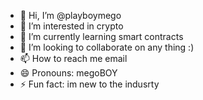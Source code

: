 - 👋 Hi, I’m @playboymego
- 👀 I’m interested in crypto 
- 🌱 I’m currently learning smart contracts
- 💞️ I’m looking to collaborate on any thing :)
- 📫 How to reach me email
- 😄 Pronouns: megoBOY
- ⚡ Fun fact: im new to the indusrty 

<!---
playboymego/playboymego is a ✨ special ✨ repository because its `README.md` (this file) appears on your GitHub profile.
You can click the Preview link to take a look at your changes.
--->
